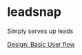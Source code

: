 # leadsnap
Simply serves up leads

[Design: Basic User flow](https://docs.google.com/drawings/d/1rdNa5zuh0h-0y32KaUfCyqAn0QM3xuBlKpiQVxmbnLk/edit?usp=sharing)
